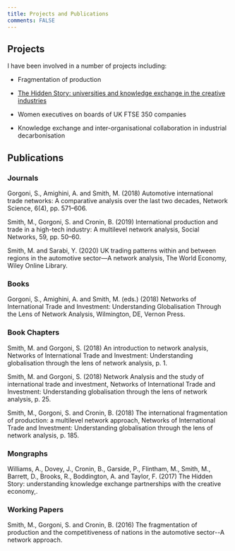 ```yaml
---
title: Projects and Publications
comments: FALSE
---
```


## Projects

I have been involved in a number of projects including:

- Fragmentation of production  

- [The Hidden Story: universities and knowledge exchange in the creative industries](https://www.hiddenstory.org.uk/)

- Women executives on boards of UK FTSE 350 companies 

- Knowledge exchange and inter-organisational collaboration in industrial decarbonisation

## Publications

### Journals
Gorgoni, S., Amighini, A. and Smith, M. (2018) Automotive international trade networks: A comparative analysis over the last two decades, Network Science, 6(4), pp. 571–606.  

Smith, M., Gorgoni, S. and Cronin, B. (2019) International production and trade in a high-tech industry: A multilevel network analysis, Social Networks, 59, pp. 50–60.  

Smith, M. and Sarabi, Y. (2020) UK trading patterns within and between regions in the automotive sector—A network analysis, The World Economy, Wiley Online Library.  

### Books
Gorgoni, S., Amighini, A. and Smith, M. (eds.) (2018) Networks of International Trade and Investment: Understanding Globalisation Through the Lens of Network Analysis, Wilmington, DE, Vernon Press.  


### Book Chapters
Smith, M. and Gorgoni, S. (2018) An introduction to network analysis, Networks of International Trade and Investment: Understanding globalisation through the lens of network analysis, p. 1.  

Smith, M. and Gorgoni, S. (2018) Network Analysis and the study of international trade and investment, Networks of International Trade and Investment: Understanding globalisation through the lens of network analysis, p. 25.  

Smith, M., Gorgoni, S. and Cronin, B. (2018) The international fragmentation of production: a multilevel network approach, Networks of International Trade and Investment: Understanding globalisation through the lens of network analysis, p. 185.

### Mongraphs
Williams, A., Dovey, J., Cronin, B., Garside, P., Flintham, M., Smith, M., Barrett, D., Brooks, R., Boddington, A. and Taylor, F. (2017) The Hidden Story: understanding knowledge exchange partnerships with the creative economy,.

### Working Papers
Smith, M., Gorgoni, S. and Cronin, B. (2016) The fragmentation of production and the competitiveness of nations in the automotive sector--A network approach.